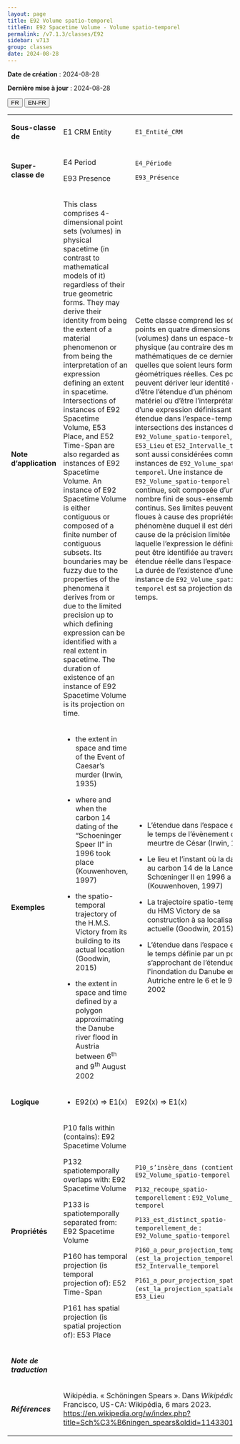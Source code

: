 ```yaml
---
layout: page
title: E92 Volume spatio-temporel
titleEn: E92 Spacetime Volume - Volume spatio-temporel
permalink: /v7.1.3/classes/E92
sidebar: v713
group: classes
date: 2024-08-28
---
```


**Date de création** : 2024-08-28

**Dernière mise à jour** : 2024-08-28

<div class="lang-buttons">
 <button id="fr" class="activate">FR</button>
 <button id="en-fr">EN-FR</button>
</div>

<table>
<tbody>
<tr>
<td><p><strong>Sous-classe de</strong></p></td>
<td class="en">
<p>E1 CRM Entity</p>
</td>
<td>
<p><code class="language-plaintext highlighter-rouge">E1_Entité_CRM</code></p>
</td>
</tr>
<tr>
<td><p><strong>Super-classe de</strong></p></td>
<td class="en">
<p>E4 Period</p>
<p>E93 Presence</p>
</td>
<td>
<p><code class="language-plaintext highlighter-rouge">E4_Période</code></p>
<p><code class="language-plaintext highlighter-rouge">E93_Présence</code></p>
</td>
</tr>
<tr>
<td><p><strong>Note d’application</strong></p></td>
<td class="en">
<p>This class comprises 4-dimensional point sets (volumes) in physical spacetime (in contrast to mathematical models of it) regardless of their true geometric forms. They may derive their identity from being the extent of a material phenomenon or from being the interpretation of an expression defining an extent in spacetime. Intersections of instances of E92 Spacetime Volume, E53 Place, and E52 Time-Span are also regarded as instances of E92 Spacetime Volume. An instance of E92 Spacetime Volume is either contiguous or composed of a finite number of contiguous subsets. Its boundaries may be fuzzy due to the properties of the phenomena it derives from or due to the limited precision up to which defining expression can be identified with a real extent in spacetime. The duration of existence of an instance of E92 Spacetime Volume is its projection on time.</p>
</td>
<td>
<p>Cette classe comprend les séries de points en quatre dimensions (volumes) dans un espace-temps physique (au contraire des modèles mathématiques de ce dernier), quelles que soient leurs formes géométriques réelles. Ces points peuvent dériver leur identité du fait d’être l’étendue d’un phénomène matériel ou d’être l’interprétation d’une expression définissant une étendue dans l’espace-temps. Les intersections des instances de <code class="language-plaintext highlighter-rouge">E92_Volume_spatio-temporel</code>, <code class="language-plaintext highlighter-rouge">E53_Lieu</code> et <code class="language-plaintext highlighter-rouge">E52_Intervalle_temporel</code> sont aussi considérées comme des instances de <code class="language-plaintext highlighter-rouge">E92_Volume_spatio-temporel</code>. Une instance de <code class="language-plaintext highlighter-rouge">E92_Volume_spatio-temporel</code> est soit continue, soit composée d’un nombre fini de sous-ensembles continus. Ses limites peuvent être floues à cause des propriétés du phénomène duquel il est dérivé ou à cause de la précision limitée à laquelle l’expression le définissant peut être identifiée au travers d’une étendue réelle dans l’espace-temps. La durée de l’existence d’une instance de <code class="language-plaintext highlighter-rouge">E92_Volume_spatio-temporel</code> est sa projection dans le temps.</p>
</td>
</tr>
<tr>
<td><p><strong>Exemples</strong></p></td>
<td class="en">
<ul>
<li><p>the extent in space and time of the Event of Caesar’s murder (Irwin, 1935)</p>
</li>
<li><p>where and when the carbon 14 dating of the “Schoeninger Speer II” in 1996 took place (Kouwenhoven, 1997)</p>
</li>
<li><p>the spatio-temporal trajectory of the H.M.S. Victory from its building to its actual location (Goodwin, 2015)</p>
</li>
<li><p>the extent in space and time defined by a polygon approximating the Danube river flood in Austria between 6<sup>th</sup> and 9<sup>th</sup> August 2002</p>
</li>
</ul>
</td>
<td>
<ul>
<li><p>L’étendue dans l’espace et dans le temps de l’évènement du meurtre de César (Irwin, 1935)</p>
</li>
<li><p>Le lieu et l’instant où la datation au carbon 14 de la Lance Schœninger II en 1996 a eu lieu (Kouwenhoven, 1997)</p>
</li>
<li><p>La trajectoire spatio-temporelle du HMS Victory de sa construction à sa localisation actuelle (Goodwin, 2015)</p>
</li>
<li><p>L’étendue dans l’espace et dans le temps définie par un polygone s’approchant de l’étendue de l'inondation du Danube en Autriche entre le 6 et le 9 août 2002</p>
</li>
</ul>
</td>
</tr>
<tr>
<td><p><strong>Logique</strong></p></td>
<td class="en">
<ul>
<li><p>E92(x) ⇒ E1(x)</p>
</li>
</ul>
</td>
<td>
<p>E92(x) ⇒ E1(x)</p>
</td>
</tr>
<tr>
<td><p><strong>Propriétés</strong></p></td>
<td class="en">
<p>P10 falls within (contains): E92 Spacetime Volume</p>
<p>P132 spatiotemporally overlaps with: E92 Spacetime Volume</p>
<p>P133 is spatiotemporally separated from: E92 Spacetime Volume</p>
<p>P160 has temporal projection (is temporal projection of): E52 Time-Span</p>
<p>P161 has spatial projection (is spatial projection of): E53 Place</p>
</td>
<td>
<p><code class="language-plaintext highlighter-rouge">P10_s’insère_dans</code><code class="language-plaintext highlighter-rouge"> </code><code class="language-plaintext highlighter-rouge">(contient)</code> : <code class="language-plaintext highlighter-rouge">E92_Volume_spatio-temporel</code></p>
<p><code class="language-plaintext highlighter-rouge">P132_recoupe_spatio-temporellement</code> : <code class="language-plaintext highlighter-rouge">E92_Volume_spatio-temporel</code></p>
<p><code class="language-plaintext highlighter-rouge">P133_est_distinct_spatio-temporellement_de</code> : <code class="language-plaintext highlighter-rouge">E92_Volume_spatio-temporel</code></p>
<p><code class="language-plaintext highlighter-rouge">P160_a_pour_projection_temporelle (est_la_projection_temporelle_de)</code> : <code class="language-plaintext highlighter-rouge">E52_Intervalle_temporel</code></p>
<p><code class="language-plaintext highlighter-rouge">P161_a_pour_projection_spatiale (est_la_projection_spatiale_de)</code> : <code class="language-plaintext highlighter-rouge">E53_Lieu</code></p>
</td>
</tr>
<tr>
<td><p><strong><em>Note de traduction</em></strong></p></td>
<td colspan="2">
</td>
</tr>
<tr>
<td><p><strong><em>Références</em></strong></p></td>
<td colspan="2">
<p>Wikipédia. « Schöningen Spears ». Dans <em>Wikipédia</em>. San Francisco, US-CA: Wikipédia, 6 mars 2023.<a href="https://en.wikipedia.org/w/index.php?title=Sch%C3%B6ningen_spears&oldid=1143301875"><span class="underline"> </span></a><a href="https://en.wikipedia.org/w/index.php?title=Sch%C3%B6ningen_spears&oldid=1143301875"><span class="underline">https://en.wikipedia.org/w/index.php?title=Sch%C3%B6ningen_spears&oldid=1143301875</span></a>.</p>
</td>
</tr>
</tbody>
</table>

